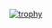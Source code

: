[![trophy](https://github-profile-trophy.vercel.app/?username=michele-lorenzoni&theme=monokai)](https://github.com/ryo-ma/github-profile-trophy)
